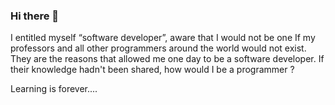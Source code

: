 ### Hi there 👋

I entitled myself  “software developer”, aware that I would not be one If my professors and all other programmers around the world would not exist. They are the reasons that allowed me one day to be a software developer. If their knowledge hadn't been shared, how would I be a programmer ?

Learning is forever....

<!--
**metiago/metiago** is a ✨ _special_ ✨ repository because its `README.md` (this file) appears on your GitHub profile.

Here are some ideas to get you started:

- 🔭 I’m currently working on ...
- 🌱 I’m currently learning ...
- 👯 I’m looking to collaborate on ...
- 🤔 I’m looking for help with ...
- 💬 Ask me about ...
- 📫 How to reach me: ...
- 😄 Pronouns: ...
- ⚡ Fun fact: ...
-->
